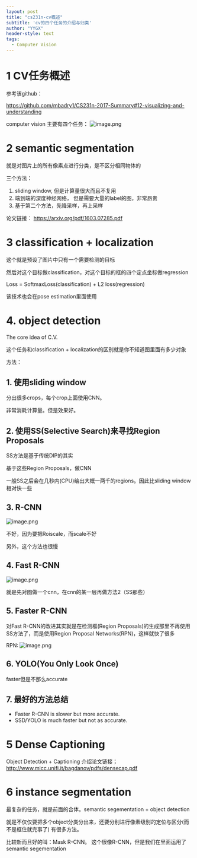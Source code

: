 ```yaml
---
layout: post
title: "cs231n-cv概述"
subtitle: 'cv的四个任务的介绍与归类'
author: "YYGX"
header-style: text
tags:
  - Computer Vision
---
```


# 1 CV任务概述
参考该github：

https://github.com/mbadry1/CS231n-2017-Summary#12-visualizing-and-understanding

computer vision 主要有四个任务：
![image.png](https://i.loli.net/2019/09/23/HGuqp8ELbjv5Ma2.png)
# 2 semantic segmentation 

就是对图片上的所有像素点进行分类，是不区分相同物体的

三个方法：

1. sliding window, 但是计算量很大而且不复用
2. 端到端的深度神经网络， 但是需要大量的label的图，非常昂贵
3. 基于第二个方法，先降采样，再上采样

论文链接：
https://arxiv.org/pdf/1603.07285.pdf

# 3 classification + localization
这个就是预设了图片中只有一个需要检测的目标

然后对这个目标做classification，对这个目标的框的四个定点坐标做regression

Loss = SoftmaxLoss(classification) + L2 loss(regression)

该技术也会在pose estimation里面使用
# 4. object detection
The core idea of C.V.

这个任务和classification + localization的区别就是你不知道图里面有多少对象

方法：
## 1. 使用sliding window 
分出很多crops，每个crop上面使用CNN。

非常消耗计算量。但是效果好。

## 2. 使用SS(Selective Search)来寻找Region Proposals
SS方法是基于传统DIP的其实

基于这些Region Proposals，做CNN

一般SS之后会在几秒内(CPU)给出大概一两千的regions。因此比sliding window相对快一些

## 3. R-CNN
![image.png](https://i.loli.net/2019/09/23/5z2nvOTfIGkwYJ9.png)

不好，因为要把Roiscale，而scale不好

另外，这个方法也很慢

## 4. Fast R-CNN
![image.png](https://i.loli.net/2019/09/23/tZ68hcQx9DIjvbs.png)

就是先对图做一个cnn，在cnn的某一层再做方法2（SS那些）

## 5. Faster R-CNN
对Fast R-CNN的改进其实就是在检测框(Region Proposals)的生成那里不再使用SS方法了，而是使用Region Proposal Networks(RPN)，这样就快了很多

RPN:
![image.png](https://i.loli.net/2019/09/23/nQgasrRoyBJMqNY.png)

## 6. YOLO(You Only Look Once)
faster但是不那么accurate

## 7. 最好的方法总结
- Faster R-CNN is slower but more accurate.
- SSD/YOLO is much faster but not as accurate.
# 5 Dense Captioning
Object Detection + Captioning
介绍论文链接；
http://www.micc.unifi.it/bagdanov/pdfs/densecap.pdf

# 6 instance segmentation
最复杂的任务，就是前面的合体。semantic segementation + object detection

就是不仅仅要把多个object分类分出来，还要分别进行像素级别的定位与区分(而不是框住就完事了)
有很多方法。

比较新而且好的叫：Mask R-CNN。 这个很像R-CNN，但是我们在里面运用了semantic segementation

